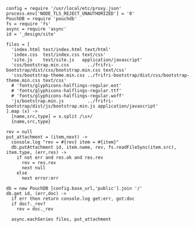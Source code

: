     config = require '/usr/local/etc/proxy.json'
    process.env['NODE_TLS_REJECT_UNAUTHORIZED'] = '0'
    PouchDB = require 'pouchdb'
    fs = require 'fs'
    async = require 'async'
    id = '_design/site'

    files = [
      'index.html test/index.html text/html'
      'index.css  test/index.css text/css'
      'site.js    test/site.js   application/javascript'
      'css/bootstrap.min.css       ../frifri-bootstrap/dist/css/bootstrap.min.css text/css'
      'css/bootstrap-theme.min.css ../frifri-bootstrap/dist/css/bootstrap-theme.min.css text/css'
      # 'fonts/glyphicons-halflings-regular.eot'
      # 'fonts/glyphicons-halflings-regular.ttf'
      # 'fonts/glyphicons-halflings-regular.woff'
      'js/bootstrap.min.js         ../frifri-bootstrap/dist/js/bootstrap.min.js application/javascript'
    ].map (x) ->
      [name,src,type] = x.split /\s+/
      {name,src,type}

    rev = null
    put_attachment = (item,next) ->
      console.log "rev = #{rev} item = #{item}"
      db.putAttachment id, item.name, rev, fs.readFileSync(item.src), item.type, (err,res) ->
        if not err and res.ok and res.rev
          rev = res.rev
          next null
        else
          next error:err

    db = new PouchDB [config.base_url,'public'].join '/'
    db.get id, (err,doc) ->
      if err then return console.log get:err, got:doc
      if doc?._rev?
        rev = doc._rev

      async.eachSeries files, put_attachment
